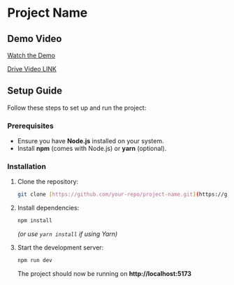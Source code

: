 # Project Name

## Demo Video
[Watch the Demo](https://youtu.be/Q5HbSMyNk5s)

[Drive Video LINK](https://drive.google.com/drive/folders/1OLDPB1C5alCSH5OPbTDYJ5dO5LnMJZDl?usp=sharing)

## Setup Guide

Follow these steps to set up and run the project:

### Prerequisites
- Ensure you have **Node.js** installed on your system.
- Install **npm** (comes with Node.js) or **yarn** (optional).

### Installation

1. Clone the repository:
   ```sh
   git clone [https://github.com/your-repo/project-name.git](https://github.com/varun-chaudhary/docScanner)
   ```

2. Install dependencies:
   ```sh
   npm install
   ```
   *(or use `yarn install` if using Yarn)*

3. Start the development server:
   ```sh
   npm run dev
   ```
   The project should now be running on **http://localhost:5173**


